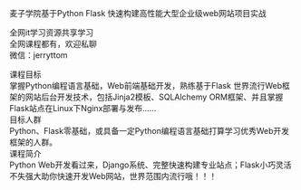 麦子学院基于Python Flask 快速构建高性能大型企业级web网站项目实战

全网it学习资源共享学习<br>全网课程都有，欢迎私聊<br>微信：jerryttom<br>

课程目标<br> 掌握Python编程语言基础，Web前端基础开发，熟练基于Flask 世界流行Web框架的网站后台开发技术，包括Jinja2模板、SQLAlchemy ORM框架、并且掌握Flask站点在Linux下Nginx部署与发布……<br> 目标人群<br> Python、Flask零基础，或具备一定Python编程语言基础打算学习优秀Web开发框架的人群。<br> 课程简介<br> Python Web开发看过来，Django系统、完整快速构建专业站点；Flask小巧灵活不失强大助你快速开发Web网站，世界范围内流行哦！！！